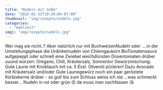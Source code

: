 ```yaml
---
title: "Nudeln mit Soße"
date: "2015-01-12T19:20:04-07:00"
thumbnail: "img/rezepte/nudeln.jpg"
categories:
  - "mahlzeit"
img1: "img/rezepte/nudeln.jpg"
---
```


Wer mag sie nicht..?
Aber natürlich nur mit BuchweizenNudeln oder ....in der Umstellungsphase die Urdinkelnudeln von Chiemgaukorn
BioTomatensauce aufgepeppt oder schnell eine Zwiebel weichdünsten Dosentomaten drüber uuund
würzen:
Oregano, Chili, Kräutersalz, Sonnentor Gewürzmischung: Gute Laune mit Knoblauch
mit ca. 5 Essl. Olivenöl pürieren!
Dazu Avocado mit Kräutersalz und/oder Gute Launegewürz
noch ein paar geröstete Kürbiskerne drüber - so gut!
bis zum Schluss weiss ich nie ...was schmeckt besser...
Nudeln in rot oder grün 😣
da muss man nachfassen 😘
